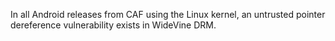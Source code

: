 In all Android releases from CAF using the Linux kernel, an untrusted pointer dereference vulnerability exists in WideVine DRM.